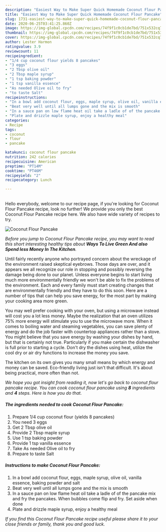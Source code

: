 ```yaml
---
description: "Easiest Way to Make Super Quick Homemade Coconut Flour Pancake"
title: "Easiest Way to Make Super Quick Homemade Coconut Flour Pancake"
slug: 1731-easiest-way-to-make-super-quick-homemade-coconut-flour-pancake
date: 2020-06-25T03:41:25.860Z
image: https://img-global.cpcdn.com/recipes/74f9f1c0cb1de7bd/751x532cq70/coconut-flour-pancake-recipe-main-photo.jpg
thumbnail: https://img-global.cpcdn.com/recipes/74f9f1c0cb1de7bd/751x532cq70/coconut-flour-pancake-recipe-main-photo.jpg
cover: https://img-global.cpcdn.com/recipes/74f9f1c0cb1de7bd/751x532cq70/coconut-flour-pancake-recipe-main-photo.jpg
author: Lester Harmon
ratingvalue: 3.9
reviewcount: 11
recipeingredient:
- "1/4 cup coconut flour yields 8 pancakes"
- "3 eggs"
- "2 Tbsp olive oil"
- "2 Tbsp maple syrup"
- "1 tsp baking powder"
- "1 tsp vanilla essence"
- "As needed Olive oil to fry"
- "to taste Salt"
recipeinstructions:
- "In a bowl add coconut flour, eggs, maple syrup, olive oil, vanilla essence, baking powder and salt"
- "Beat very well until all lumps gone and the mix is smooth"
- "In a sauce pan on low flame heat oil take a ladle of of the pancake mix and fry the pancakes. When bubbles come flip and fry. Set aside when done"
- "Plate and drizzle maple syrup, enjoy a healthy meal"
categories:
- Recipe
tags:
- coconut
- flour
- pancake

katakunci: coconut flour pancake 
nutrition: 242 calories
recipecuisine: American
preptime: "PT14M"
cooktime: "PT46M"
recipeyield: "2"
recipecategory: Lunch

---
```

<br>
Hello everybody, welcome to our recipe page, if you're looking for Coconut Flour Pancake recipe, look no further! We provide you only the best Coconut Flour Pancake recipe here. We also have wide variety of recipes to try.
<br>


![Coconut Flour Pancake](https://img-global.cpcdn.com/recipes/74f9f1c0cb1de7bd/751x532cq70/coconut-flour-pancake-recipe-main-photo.jpg)

<i>Before you jump to Coconut Flour Pancake recipe, you may want to read this short interesting healthy tips about 
<strong>Ways To Live Green And also Spend less Money In The Kitchen</strong>.</i>
</br>

Until fairly recently anyone who portrayed concern about the wreckage of the environment raised skeptical eyebrows. Those days are over, and it appears we all recognize our role in stopping and possibly reversing the damage being done to our planet. Unless everyone begins to start living much more environmentally friendly we won't be able to fix the problems of the environment. Each and every family must start creating changes that are environmentally friendly and they have to do this soon. Here are a number of tips that can help you save energy, for the most part by making your cooking area more green.

You may well prefer cooking with your oven, but using a microwave instead will cost you a lot less money. Maybe the realization that an oven utilizes 75% more energy will stimulate you to use the microwave more. When it comes to boiling water and steaming vegetables, you can save plenty of energy and do the job faster with countertop appliances rather than a stove. You might believe that you save energy by washing your dishes by hand, but that is certainly not true. Particularly if you make certain the dishwasher is full prior to starting a cycle. Don't dry the dishes using heat, utilize the cool dry or air dry functions to increase the money you save.

The kitchen on its own gives you many small means by which energy and money can be saved. Eco-friendly living just isn't that difficult. It's about being practical, more often than not.


<i>We hope you got insight from reading it, now let's go back to coconut flour pancake recipe. You can cook coconut flour pancake using <strong>8</strong> ingredients and <strong>4</strong> steps. Here is how you do that.
</i>

##### The ingredients needed to cook Coconut Flour Pancake:

1. Prepare 1/4 cup coconut flour (yields 8 pancakes)
1. You need 3 eggs
1. Get 2 Tbsp olive oil
1. Provide 2 Tbsp maple syrup
1. Use 1 tsp baking powder
1. Provide 1 tsp vanilla essence
1. Take As needed Olive oil to fry
1. Prepare to taste Salt


##### Instructions to make Coconut Flour Pancake:

1. In a bowl add coconut flour, eggs, maple syrup, olive oil, vanilla essence, baking powder and salt
1. Beat very well until all lumps gone and the mix is smooth
1. In a sauce pan on low flame heat oil take a ladle of of the pancake mix and fry the pancakes. When bubbles come flip and fry. Set aside when done
1. Plate and drizzle maple syrup, enjoy a healthy meal


<i>If you find this Coconut Flour Pancake recipe useful please share it to your close friends or family, thank you and good luck.</i>
